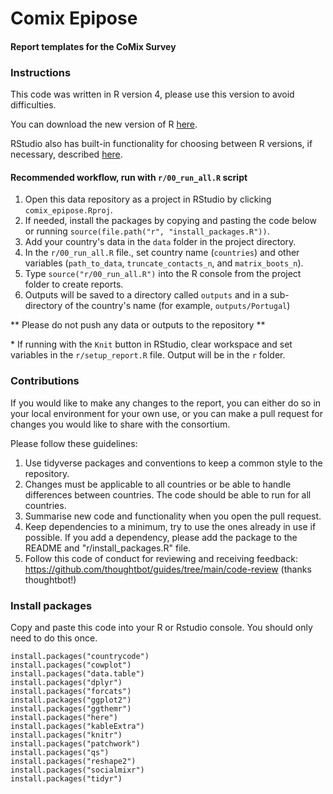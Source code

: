 # Comix Epipose

#### Report templates for the CoMix Survey

### Instructions 



This code was written in R version 4, please use this version to avoid difficulties. 

You can download the new version of R [here](https://www.r-project.org/).

RStudio also has built-in functionality for choosing between R versions, if necessary, described [here](https://support.rstudio.com/hc/en-us/articles/200486138-Changing-R-versions-for-RStudio-desktop).


#### Recommended workflow, run with `r/00_run_all.R` script


1. Open this data repository as a project in RStudio by clicking `comix_epipose.Rproj`. 
2. If needed, install the packages by copying and pasting the code below or running `source(file.path("r", "install_packages.R"))`.
3. Add your country's data in the `data` folder in the project directory.
4. In the `r/00_run_all.R` file., set country name (`countries`) and other variables (`path_to_data`, `truncate_contacts_n`, and `matrix_boots_n`). 
5. Type `source("r/00_run_all.R")` into the R console from the project folder to create reports.
6. Outputs will be saved to a directory called `outputs` and in a sub-directory of the country's name (for example, `outputs/Portugal`)

** Please do not push any data or outputs to the repository **

\* If running with the `Knit` button in RStudio, clear workspace and set variables in the `r/setup_report.R` file. Output will be in the `r` folder.

### Contributions

If you would like to make any changes to the report, you can either do so in your local environment for your own use, or you can make a pull request for changes you would like to share with the consortium. 

Please follow these guidelines:

1. Use tidyverse packages and conventions to keep a common style to the repository.
2. Changes must be applicable to all countries or be able to handle differences between countries. The code should be able to run for all countries.
3. Summarise new code and functionality when you open the pull request.
4. Keep dependencies to a minimum, try to use the ones already in use if possible. If you add a dependency, please add the package to the README and "r/install_packages.R" file.
5. Follow this code of conduct for reviewing and receiving feedback: https://github.com/thoughtbot/guides/tree/main/code-review (thanks thoughtbot!)

### Install packages

Copy and paste this code into your R or Rstudio console. You should only need to do this once. 


```
install.packages("countrycode")
install.packages("cowplot")
install.packages("data.table")
install.packages("dplyr")
install.packages("forcats")
install.packages("ggplot2")
install.packages("ggthemr")
install.packages("here")
install.packages("kableExtra")
install.packages("knitr")
install.packages("patchwork")
install.packages("qs")
install.packages("reshape2")
install.packages("socialmixr")
install.packages("tidyr")
```
